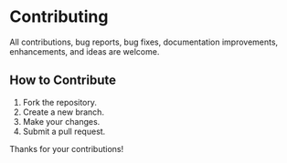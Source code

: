 # Contributing

All contributions, bug reports, bug fixes, documentation improvements, enhancements, and ideas are welcome.

## How to Contribute
1. Fork the repository.
2. Create a new branch.
3. Make your changes.
4. Submit a pull request.

Thanks for your contributions!
